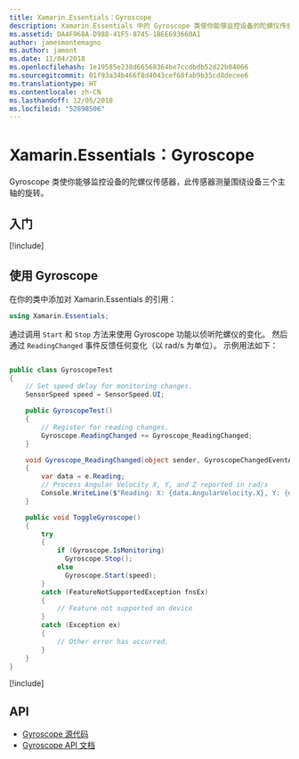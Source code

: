 ```yaml
---
title: Xamarin.Essentials：Gyroscope
description: Xamarin.Essentials 中的 Gyroscope 类使你能够监控设备的陀螺仪传感器，此传感器测量围绕设备三个主轴的旋转。
ms.assetid: DA4F968A-D988-41F5-8745-1BEE693660A1
author: jamesmontemagno
ms.author: jamont
ms.date: 11/04/2018
ms.openlocfilehash: 1e19585e238d66568364be7ccdbdb52d22b04066
ms.sourcegitcommit: 01f93a34b466f8d4043cef68fab9b35cd8decee6
ms.translationtype: HT
ms.contentlocale: zh-CN
ms.lasthandoff: 12/05/2018
ms.locfileid: "52898506"
---
```

# <a name="xamarinessentials-gyroscope"></a>Xamarin.Essentials：Gyroscope

Gyroscope 类使你能够监控设备的陀螺仪传感器，此传感器测量围绕设备三个主轴的旋转。

## <a name="get-started"></a>入门

[!include[](~/essentials/includes/get-started.md)]

## <a name="using-gyroscope"></a>使用 Gyroscope

在你的类中添加对 Xamarin.Essentials 的引用：

```csharp
using Xamarin.Essentials;
```

通过调用 `Start` 和 `Stop` 方法来使用 Gyroscope 功能以侦听陀螺仪的变化。 然后通过 `ReadingChanged` 事件反馈任何变化（以 rad/s 为单位）。 示例用法如下：

```csharp

public class GyroscopeTest
{
    // Set speed delay for monitoring changes.
    SensorSpeed speed = SensorSpeed.UI;

    public GyroscopeTest()
    {
        // Register for reading changes.
        Gyroscope.ReadingChanged += Gyroscope_ReadingChanged;
    }

    void Gyroscope_ReadingChanged(object sender, GyroscopeChangedEventArgs e)
    {
        var data = e.Reading;
        // Process Angular Velocity X, Y, and Z reported in rad/s
        Console.WriteLine($"Reading: X: {data.AngularVelocity.X}, Y: {data.AngularVelocity.Y}, Z: {data.AngularVelocity.Z}");
    }

    public void ToggleGyroscope()
    {
        try
        {
            if (Gyroscope.IsMonitoring)
              Gyroscope.Stop();
            else
              Gyroscope.Start(speed);
        }
        catch (FeatureNotSupportedException fnsEx)
        {
            // Feature not supported on device
        }
        catch (Exception ex)
        {
            // Other error has occurred.
        }
    }
}
```

[!include[](~/essentials/includes/sensor-speed.md)]

## <a name="api"></a>API

- [Gyroscope 源代码](https://github.com/xamarin/Essentials/tree/master/Xamarin.Essentials/Gyroscope)
- [Gyroscope API 文档](xref:Xamarin.Essentials.Gyroscope)
